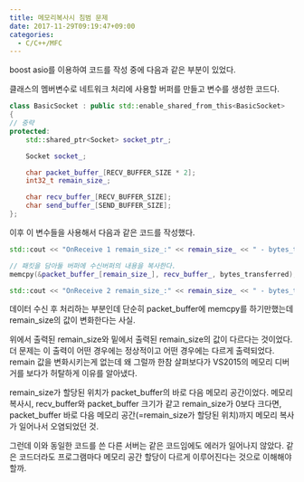 ```yaml
---
title: 메모리복사시 침범 문제
date: 2017-11-29T09:19:47+09:00
categories:
  - C/C++/MFC
---
```

boost asio를 이용하여 코드를 작성 중에 다음과 같은 부분이 있었다.

클래스의 멤버변수로 네트워크 처리에 사용할 버퍼를 만들고 변수를 생성한 코드다.

```cpp
class BasicSocket : public std::enable_shared_from_this<BasicSocket>
{
// 중략
protected:
    std::shared_ptr<Socket> socket_ptr_;

    Socket socket_;

    char packet_buffer_[RECV_BUFFER_SIZE * 2];
    int32_t remain_size_;

    char recv_buffer_[RECV_BUFFER_SIZE];
    char send_buffer_[SEND_BUFFER_SIZE];
};
```

이후 이 변수들을 사용해서 다음과 같은 코드를 작성했다.

```cpp
std::cout << "OnReceive 1 remain_size_:" << remain_size_ << " - bytes_transferred:" << bytes_transferred << std::endl;

// 패킷을 담아둘 버퍼에 수신버퍼의 내용을 복사한다.
memcpy(&packet_buffer_[remain_size_], recv_buffer_, bytes_transferred);

std::cout << "OnReceive 2 remain_size_:" << remain_size_ << " - bytes_transferred:" << bytes_transferred << std::endl;
```

데이터 수신 후 처리하는 부분인데 단순히 packet_buffer에 memcpy를 하기만했는데 remain_size의 값이 변화한다는 사실.

위에서 출력된 remain_size와 밑에서 출력된 remain_size의 값이 다르다는 것이었다. 더 문제는 이 출력이 어떤 경우에는 정상적이고 어떤 경우에는 다르게 출력되었다. remain 값을 변화시키는게 없는데 왜 그럴까 한참 살펴보다가 VS2015의 메모리 디버거를 보다가 허탈하게 이유를 알아냈다.

remain_size가 할당된 위치가 packet_buffer의 바로 다음 메모리 공간이었다. 메모리 복사시, recv_buffer와 packet_buffer 크기가 같고 remain_size가 0보다 크다면, packet_buffer 바로 다음 메모리 공간(=remain_size가 할당된 위치)까지 메모리 복사가 일어나서 오염되었던 것.

그런데 이와 동일한 코드를 쓴 다른 서버는 같은 코드임에도 에러가 일어나지 않았다. 같은 코드더라도 프로그램마다 메모리 공간 할당이 다르게 이루어진다는 것으로 이해해야할까.
